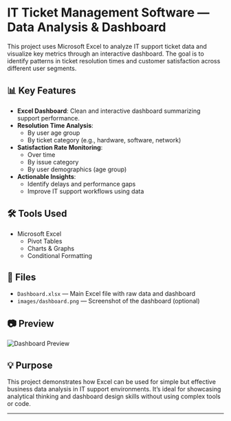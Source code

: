 # IT Ticket Management Software — Data Analysis & Dashboard

This project uses Microsoft Excel to analyze IT support ticket data and visualize key metrics through an interactive dashboard. The goal is to identify patterns in ticket resolution times and customer satisfaction across different user segments.

## 📊 Key Features

- **Excel Dashboard**: Clean and interactive dashboard summarizing support performance.
- **Resolution Time Analysis**:
  - By user age group
  - By ticket category (e.g., hardware, software, network)
- **Satisfaction Rate Monitoring**:
  - Over time
  - By issue category
  - By user demographics (age group)
- **Actionable Insights**:
  - Identify delays and performance gaps
  - Improve IT support workflows using data

## 🛠 Tools Used

- Microsoft Excel  
  - Pivot Tables  
  - Charts & Graphs  
  - Conditional Formatting

## 📁 Files

- `Dashboard.xlsx` — Main Excel file with raw data and dashboard
- `images/dashboard.png` — Screenshot of the dashboard (optional)

## 📷 Preview

![Dashboard Preview](images/dashboard.png)

## 💡 Purpose

This project demonstrates how Excel can be used for simple but effective business data analysis in IT support environments. It’s ideal for showcasing analytical thinking and dashboard design skills without using complex tools or code.

---

